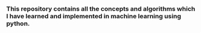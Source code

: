 ### This repository contains all the concepts and algorithms which I have learned and implemented in machine learning using python.
